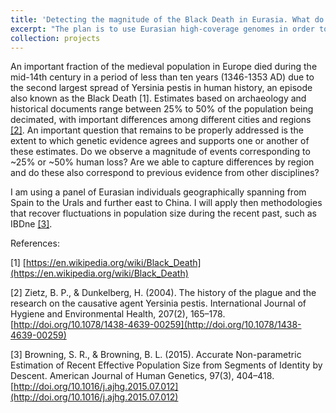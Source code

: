 ```yaml
---
title: 'Detecting the magnitude of the Black Death in Eurasia. What do the genomes tell?'
excerpt: "The plan is to use Eurasian high-coverage genomes in order to detect the footprint of the 13th-14th centuries Black death in Europe"
collection: projects
---
```


An important fraction of the medieval population in Europe died during the mid-14th century in a period of less than ten years (1346-1353 AD) due to the second largest spread of Yersinia pestis in human history, an episode also known as the Black Death [1]. Estimates based on archaeology and historical documents range between 25% to 50% of the population being decimated, with important differences among different cities and regions [[2]](https://www.sciencedirect.com/science/article/pii/S1438463904702771). An important question that remains to be properly addressed is the extent to which genetic evidence agrees and supports one or another of these estimates. Do we observe a magnitude of events corresponding to ~25% or ~50% human loss? Are we able to capture differences by region and do these also correspond to previous evidence from other disciplines?

I am using a panel of Eurasian individuals geographically spanning from Spain to the Urals and further east to China. I will apply then methodologies that recover fluctuations in population size during the recent past, such as IBDne [[3]](https://www.cell.com/ajhg/fulltext/S0002-9297(15)00288-8).


References:

[1] [https://en.wikipedia.org/wiki/Black_Death](https://en.wikipedia.org/wiki/Black_Death)

[2] Zietz, B. P., & Dunkelberg, H. (2004). The history of the plague and the research on the causative agent Yersinia pestis. International Journal of Hygiene and Environmental Health, 207(2), 165–178. [http://doi.org/10.1078/1438-4639-00259](http://doi.org/10.1078/1438-4639-00259)

[3] Browning, S. R., & Browning, B. L. (2015). Accurate Non-parametric Estimation of Recent Effective Population Size from Segments of Identity by Descent. American Journal of Human Genetics, 97(3), 404–418. [http://doi.org/10.1016/j.ajhg.2015.07.012](http://doi.org/10.1016/j.ajhg.2015.07.012)
